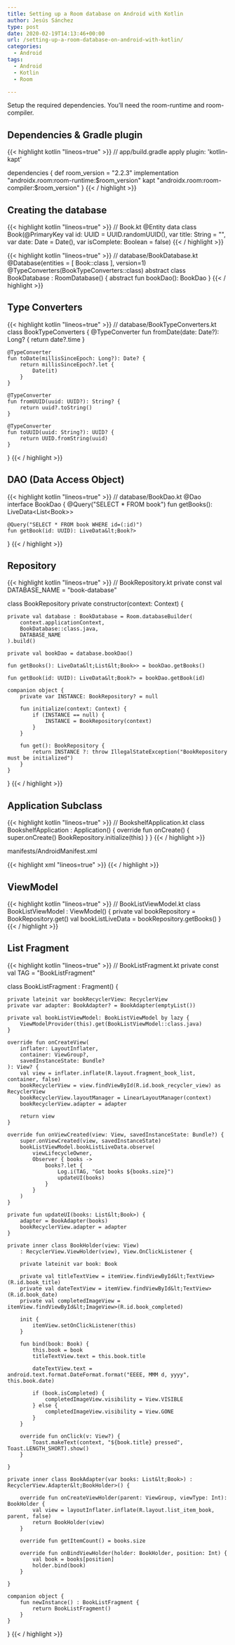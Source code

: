 ```yaml
---
title: Setting up a Room database on Android with Kotlin
author: Jesús Sánchez
type: post
date: 2020-02-19T14:13:46+00:00
url: /setting-up-a-room-database-on-android-with-kotlin/
categories:
  - Android
tags:
  - Android
  - Kotlin
  - Room

---
```

Setup the required dependencies. You&#8217;ll need the room-runtime and room-compiler.

## Dependencies & Gradle plugin

{{< highlight kotlin "lineos=true" >}}
// app/build.gradle
apply plugin: 'kotlin-kapt'

dependencies {
    def room_version = "2.2.3"
    implementation "androidx.room:room-runtime:$room_version"
    kapt "androidx.room:room-compiler:$room_version"
}
{{< / highlight >}}

## Creating the database

{{< highlight kotlin "lineos=true" >}}
// Book.kt
@Entity
data class Book(@PrimaryKey val id: UUID = UUID.randomUUID(),
                var title: String = "",
                var date: Date = Date(),
                var isComplete: Boolean = false)
{{< / highlight >}}

{{< highlight kotlin "lineos=true" >}}
// database/BookDatabase.kt
@Database(entities = [ Book::class ], version=1)
@TypeConverters(BookTypeConverters::class)
abstract class BookDatabase : RoomDatabase() {
    abstract fun bookDao(): BookDao
}
{{< / highlight >}}

## Type Converters

{{< highlight kotlin "lineos=true" >}}
// database/BookTypeConverters.kt
class BookTypeConverters {
    @TypeConverter
    fun fromDate(date: Date?): Long? {
        return date?.time
    }

    @TypeConverter
    fun toDate(millisSinceEpoch: Long?): Date? {
        return millisSinceEpoch?.let {
            Date(it)
        }
    }

    @TypeConverter
    fun fromUUID(uuid: UUID?): String? {
        return uuid?.toString()
    }

    @TypeConverter
    fun toUUID(uuid: String?): UUID? {
        return UUID.fromString(uuid)
    }
}
{{< / highlight >}}

## DAO (Data Access Object)

{{< highlight kotlin "lineos=true" >}}
// database/BookDao.kt
@Dao
interface BookDao {
    @Query("SELECT * FROM book")
    fun getBooks(): LiveData&lt;List&lt;Book>>

    @Query("SELECT * FROM book WHERE id=(:id)")
    fun getBook(id: UUID): LiveData&lt;Book?>
}
{{< / highlight >}}

## Repository

{{< highlight kotlin "lineos=true" >}}
// BookRepository.kt
private const val DATABASE_NAME = "book-database"

class BookRepository private constructor(context: Context) {

    private val database : BookDatabase = Room.databaseBuilder(
        context.applicationContext,
        BookDatabase::class.java,
        DATABASE_NAME
    ).build()

    private val bookDao = database.bookDao()

    fun getBooks(): LiveData&lt;List&lt;Book>> = bookDao.getBooks()

    fun getBook(id: UUID): LiveData&lt;Book?> = bookDao.getBook(id)

    companion object {
        private var INSTANCE: BookRepository? = null

        fun initialize(context: Context) {
            if (INSTANCE == null) {
                INSTANCE = BookRepository(context)
            }
        }

        fun get(): BookRepository {
            return INSTANCE ?: throw IllegalStateException("BookRepository must be initialized")
        }
    }
}
{{< / highlight >}}

## Application Subclass

{{< highlight kotlin "lineos=true" >}}
// BookshelfApplication.kt
class BookshelfApplication : Application() {
    override fun onCreate() {
        super.onCreate()
        BookRepository.initialize(this)
    }
}
{{< / highlight >}}

manifests/AndroidManifest.xml

{{< highlight xml "lineos=true" >}}
<application
    android:name=".BookshelfApplication"
    android:allowBackup="true">
</application>
{{< / highlight >}}

## ViewModel

{{< highlight kotlin "lineos=true" >}}
// BookListViewModel.kt
class BookListViewModel : ViewModel() {
    private val bookRepository = BookRepository.get()
    val bookListLiveData = bookRepository.getBooks()
}
{{< / highlight >}}

## List Fragment

{{< highlight kotlin "lineos=true" >}}
// BookListFragment.kt
private const val TAG = "BookListFragment"

class BookListFragment : Fragment() {

    private lateinit var bookRecyclerView: RecyclerView
    private var adapter: BookAdapter? = BookAdapter(emptyList())

    private val bookListViewModel: BookListViewModel by lazy {
        ViewModelProvider(this).get(BookListViewModel::class.java)
    }

    override fun onCreateView(
        inflater: LayoutInflater,
        container: ViewGroup?,
        savedInstanceState: Bundle?
    ): View? {
        val view = inflater.inflate(R.layout.fragment_book_list, container, false)
        bookRecyclerView = view.findViewById(R.id.book_recycler_view) as RecyclerView
        bookRecyclerView.layoutManager = LinearLayoutManager(context)
        bookRecyclerView.adapter = adapter

        return view
    }

    override fun onViewCreated(view: View, savedInstanceState: Bundle?) {
        super.onViewCreated(view, savedInstanceState)
        bookListViewModel.bookListLiveData.observe(
            viewLifecycleOwner,
            Observer { books ->
                books?.let {
                    Log.i(TAG, "Got books ${books.size}")
                    updateUI(books)
                }
            }
        )
    }

    private fun updateUI(books: List&lt;Book>) {
        adapter = BookAdapter(books)
        bookRecyclerView.adapter = adapter
    }

    private inner class BookHolder(view: View)
        : RecyclerView.ViewHolder(view), View.OnClickListener {

        private lateinit var book: Book

        private val titleTextView = itemView.findViewById&lt;TextView>(R.id.book_title)
        private val dateTextView = itemView.findViewById&lt;TextView>(R.id.book_date)
        private val completedImageView = itemView.findViewById&lt;ImageView>(R.id.book_completed)

        init {
            itemView.setOnClickListener(this)
        }

        fun bind(book: Book) {
            this.book = book
            titleTextView.text = this.book.title

            dateTextView.text = android.text.format.DateFormat.format("EEEE, MMM d, yyyy", this.book.date)

            if (book.isCompleted) {
                completedImageView.visibility = View.VISIBLE
            } else {
                completedImageView.visibility = View.GONE
            }
        }

        override fun onClick(v: View?) {
            Toast.makeText(context, "${book.title} pressed", Toast.LENGTH_SHORT).show()
        }

    }

    private inner class BookAdapter(var books: List&lt;Book>) : RecyclerView.Adapter&lt;BookHolder>() {

        override fun onCreateViewHolder(parent: ViewGroup, viewType: Int): BookHolder {
            val view = layoutInflater.inflate(R.layout.list_item_book, parent, false)
            return BookHolder(view)
        }

        override fun getItemCount() = books.size

        override fun onBindViewHolder(holder: BookHolder, position: Int) {
            val book = books[position]
            holder.bind(book)
        }

    }

    companion object {
        fun newInstance() : BookListFragment {
            return BookListFragment()
        }
    }
}
{{< / highlight >}}
